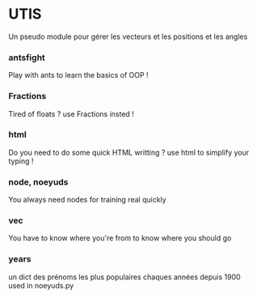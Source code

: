 
# UTIS

Un pseudo module pour gérer les vecteurs et les positions et les angles

### antsfight
Play with ants to learn the basics of OOP !
### Fractions
Tired of floats ? use Fractions insted !
### html
Do you need to do some quick HTML writting ? use html to simplify your typing !
### node, noeyuds
You always need nodes for training real quickly
### vec
You have to know where you're from to know where you should go
### years
un dict des prénoms les plus populaires chaques années depuis  1900  
used in noeyuds.py
